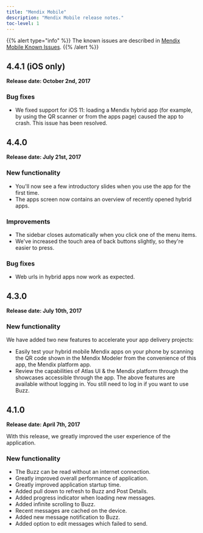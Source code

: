 ```yaml
---
title: "Mendix Mobile"
description: "Mendix Mobile release notes."
toc-level: 1
---
```


{{% alert type="info" %}}
The known issues are described in [Mendix Mobile Known Issues](mendix-mobile-known-issues).
{{% /alert %}}

## 4.4.1 (iOS only)

**Release date: October 2nd, 2017**

### Bug fixes

* We fixed support for iOS 11: loading a Mendix hybrid app (for example, by using the QR scanner or from the apps page) caused the app to crash. This issue has been resolved.

## 4.4.0

**Release date: July 21st, 2017**

### New functionality

* You'll now see a few introductory slides when you use the app for the first time.
* The apps screen now contains an overview of recently opened hybrid apps.

### Improvements

* The sidebar closes automatically when you click one of the menu items.
* We've increased the touch area of back buttons slightly, so they're easier to press.

### Bug fixes

* Web urls in hybrid apps now work as expected.

## 4.3.0

**Release date: July 10th, 2017**

### New functionality

We have added two new features to accelerate your app delivery projects:

* Easily test your hybrid mobile Mendix apps on your phone by scanning the QR code shown in the Mendix Modeler from the convenience of this app, the Mendix platform app.
* Review the capabilities of Atlas UI & the Mendix platform through the showcases accessible through the app. The above features are available without logging in. You still need to log in if you want to use Buzz.

## 4.1.0

**Release date: April 7th, 2017**

With this release, we greatly improved the user experience of the application.

### New functionality

* The Buzz can be read without an internet connection.
* Greatly improved overall performance of application.
* Greatly improved application startup time.
* Added pull down to refresh to Buzz and Post Details.
* Added progress indicator when loading new messages.
* Added infinite scrolling to Buzz.
* Recent messages are cached on the device.
* Added new message notification to Buzz.
* Added option to edit messages which failed to send.

